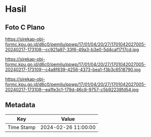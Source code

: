 # Hasil

## Foto C Plano

https://sirekap-obj-formc.kpu.go.id/d6c0/pemilu/ppwp/17/01/04/20/27/1701042027005-20240217-173108--cc921a97-33f6-49a3-b3e0-5d4caf1717cd.jpg

https://sirekap-obj-formc.kpu.go.id/d6c0/pemilu/ppwp/17/01/04/20/27/1701042027005-20240217-173109--c4a8f839-4256-4373-bea1-f3b3c6518790.jpg

https://sirekap-obj-formc.kpu.go.id/d6c0/pemilu/ppwp/17/01/04/20/27/1701042027005-20240217-173108--ea1fe3c1-179d-46c8-9757-c5b92238fd54.jpg


## Metadata

| Key        | Value               |
| ---------- | ------------------- |
| Time Stamp | 2024-02-26 11:00:00 |



